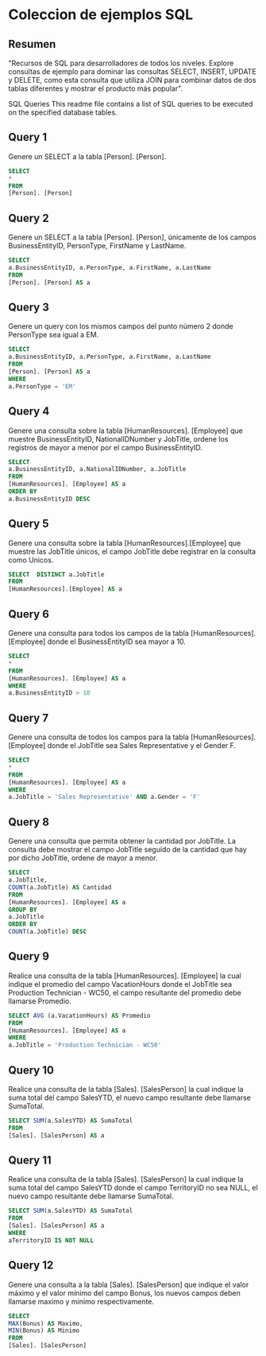 # Coleccion de ejemplos SQL

## Resumen

"Recursos de SQL para desarrolladores de todos los niveles. Explore consultas de ejemplo para dominar las consultas SELECT, INSERT, UPDATE y DELETE, como esta consulta que utiliza JOIN para combinar datos de dos tablas diferentes y mostrar el producto más popular".

SQL Queries
This readme file contains a list of SQL queries to be executed on the specified database tables.

## Query 1

Genere un SELECT a la tabla [Person]. [Person].

```sql
SELECT
*
FROM
[Person]. [Person]
```

## Query 2

Genere un SELECT a la tabla [Person]. [Person], únicamente de los campos BusinessEntityID, PersonType, FirstName y LastName.

```sql
SELECT
a.BusinessEntityID, a.PersonType, a.FirstName, a.LastName
FROM
[Person]. [Person] AS a
```
## Query 3

Genere un query con los mismos campos del punto número 2 donde PersonType sea igual a EM.

```sql
SELECT
a.BusinessEntityID, a.PersonType, a.FirstName, a.LastName
FROM
[Person]. [Person] AS a
WHERE
a.PersonType = 'EM'
```
## Query 4

Genere una consulta sobre la tabla [HumanResources]. [Employee] que muestre BusinessEntityID, NationalIDNumber y JobTitle, ordene los registros de mayor a menor por el campo BusinessEntityID.

```sql
SELECT
a.BusinessEntityID, a.NationalIDNumber, a.JobTitle
FROM
[HumanResources]. [Employee] AS a
ORDER BY
a.BusinessEntityID DESC
```
## Query 5

Genere una consulta sobre la tabla [HumanResources].[Employee] que muestre las JobTitle únicos, el campo JobTitle debe registrar en la consulta como Unicos.

```sql
SELECT  DISTINCT a.JobTitle
FROM
[HumanResources].[Employee] AS a
```

## Query 6

Genere una consulta para todos los campos de la tabla [HumanResources]. [Employee] donde el BusinessEntityID sea mayor a 10.

```sql
SELECT
*
FROM
[HumanResources]. [Employee] AS a
WHERE
a.BusinessEntityID > 10
```

## Query 7

Genere una consulta de todos los campos para la tabla [HumanResources]. [Employee] donde el JobTitle sea Sales Representative y el Gender F.

```sql
SELECT
*
FROM
[HumanResources]. [Employee] AS a
WHERE
a.JobTitle = 'Sales Representative' AND a.Gender = 'F'
```

## Query 8

Genere una consulta que permita obtener la cantidad por JobTitle. La consulta debe mostrar el campo JobTitle seguido de la cantidad que hay por dicho JobTitle, ordene de mayor a menor.

```sql
SELECT
a.JobTitle,
COUNT(a.JobTitle) AS Cantidad
FROM
[HumanResources]. [Employee] AS a
GROUP BY
a.JobTitle
ORDER BY
COUNT(a.JobTitle) DESC
```

## Query 9

Realice una consulta de la tabla [HumanResources]. [Employee] la cual indique el promedio del campo VacationHours donde el JobTitle sea Production Technician - WC50, el campo resultante del promedio debe llamarse Promedio.

```sql
SELECT AVG (a.VacationHours) AS Promedio
FROM
[HumanResources]. [Employee] AS a
WHERE
a.JobTitle = 'Production Technician - WC50'
```

## Query 10

Realice una consulta de la tabla [Sales]. [SalesPerson] la cual indique la suma total del campo SalesYTD, el nuevo campo resultante debe llamarse SumaTotal.

```sql
SELECT SUM(a.SalesYTD) AS SumaTotal
FROM
[Sales]. [SalesPerson] AS a
```

## Query 11

Realice una consulta de la tabla [Sales]. [SalesPerson] la cual indique la suma total del campo SalesYTD donde el campo TerritoryID no sea NULL, el nuevo campo resultante debe llamarse SumaTotal.

```sql
SELECT SUM(a.SalesYTD) AS SumaTotal
FROM
[Sales]. [SalesPerson] AS a
WHERE
aTerritoryID IS NOT NULL
```

## Query 12

Genere una consulta a la tabla [Sales]. [SalesPerson] que indique el valor máximo y el valor mínimo del campo Bonus, los nuevos campos deben llamarse maximo y minimo respectivamente.

```sql
SELECT
MAX(Bonus) AS Maximo,
MIN(Bonus) AS Minimo
FROM
[Sales]. [SalesPerson]
```
